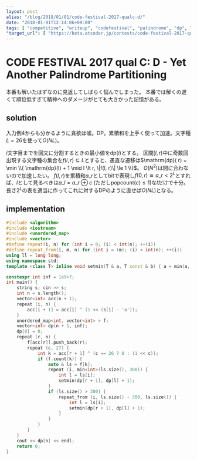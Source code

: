 ```yaml
---
layout: post
alias: "/blog/2018/01/01/code-festival-2017-qualc-d/"
date: "2018-01-01T12:14:06+09:00"
tags: [ "competitive", "writeup", "codefestival", "palindrome", "dp", "cumulative-sum" ]
"target_url": [ "https://beta.atcoder.jp/contests/code-festival-2017-qualc/tasks/code_festival_2017_qualc_d" ]
---
```


# CODE FESTIVAL 2017 qual C: D - Yet Another Palindrome Partitioning

本番も解いたはずなのに見返してしばらく悩んでしまった。
本番では解くの遅くて順位低すぎて精神へのダメージがとても大きかった記憶がある。

## solution

入力例$4$からも分かるように貪欲は嘘。DP。累積和を上手く使って加速。文字種$L = 26$を使って$O(NL)$。

$i$文字目までを回文に分割するときの最小値を$\mathrm{dp}(i)$とする。
区間$[l, r)$中に奇数回出現する文字種の集合を$f(l, r) \subseteq L$とすると、愚直な遷移は$\mathrm{dp}( r) = \min \\{ \mathrm{dp}(l) + 1 \mid l \lt r, \|f(l, r)\| \le 1 \\}$。
$O(N^2)$は間に合わないので加速したい。
$f(l, r)$を累積和$a\_r$としてbitで表現し$f(0, r) \cong a\_r \lt 2^L$とすれば、$l$として見るべきは$a\_l = a\_r \oplus c$ (ただし$\mathrm{popcount}( c) \le 1$)な$l$だけで十分。
長さ$2^L$の表を適当に作ってこれに対するDPのように直せば$O(NL)$となる。

## implementation

``` c++
#include <algorithm>
#include <iostream>
#include <unordered_map>
#include <vector>
#define repeat(i, n) for (int i = 0; (i) < int(n); ++(i))
#define repeat_from(i, m, n) for (int i = (m); (i) < int(n); ++(i))
using ll = long long;
using namespace std;
template <class T> inline void setmin(T & a, T const & b) { a = min(a, b); }

constexpr int inf = 1e9+7;
int main() {
    string s; cin >> s;
    int n = s.length();
    vector<int> acc(n + 1);
    repeat (i, n) {
        acc[i + 1] = acc[i] ^ (1 << (s[i] - 'a'));
    }
    unordered_map<int, vector<int> > f;
    vector<int> dp(n + 1, inf);
    dp[0] = 0;
    repeat (r, n) {
        f[acc[r]].push_back(r);
        repeat (c, 27) {
            int k = acc[r + 1] ^ (c == 26 ? 0 : (1 << c));
            if (f.count(k)) {
                auto & ls = f[k];
                repeat (i, min<int>(ls.size(), 300)) {
                    int l = ls[i];
                    setmin(dp[r + 1], dp[l] + 1);
                }
                if (ls.size() > 300) {
                    repeat_from (i, ls.size() - 300, ls.size()) {
                        int l = ls[i];
                        setmin(dp[r + 1], dp[l] + 1);
                    }
                }
            }
        }
    }
    cout << dp[n] << endl;
    return 0;
}
```

